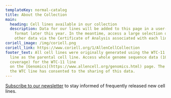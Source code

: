```yaml
---
templateKey: normal-catalog
title: About the Collection
main:
  heading: Cell lines available in our collection
  description: Data for our lines will be added to this page in a user-friendly
    format later this year. In the meantime, access a large selection of QC and
    other data via the Certificate of Analysis associated with each line.
coriell_image: /img/coriell.png
coriell_link: https://www.coriell.org/1/AllenCellCollection
footer_text: All cell lines were originally generated using the WTC-11 hiPS cell
  line as the parental cell line. Access whole genome sequence data (100X
  coverage) for the WTC-11 line
  on the [Genomics](https://www.allencell.org/genomics.html) page. The donor of
  the WTC line has consented to the sharing of this data.
---
```

[Subscribe to our newsletter](https://www.alleninstitute.org/newsletter) to stay informed of frequently released new cell lines.
